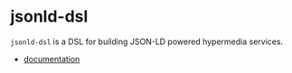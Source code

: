 # jsonld-dsl

`jsonld-dsl` is a DSL for building JSON-LD powered hypermedia services.

* [documentation](https://ericmoritz.github.io/node-jsonld-dsl/)
